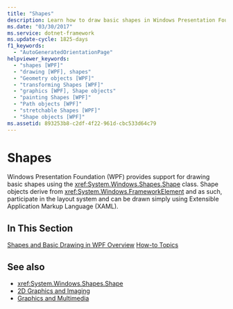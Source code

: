 ```yaml
---
title: "Shapes"
description: Learn how to draw basic shapes in Windows Presentation Foundation (WPF).
ms.date: "03/30/2017"
ms.service: dotnet-framework
ms.update-cycle: 1825-days
f1_keywords:
  - "AutoGeneratedOrientationPage"
helpviewer_keywords:
  - "shapes [WPF]"
  - "drawing [WPF], shapes"
  - "Geometry objects [WPF]"
  - "transforming Shapes [WPF]"
  - "graphics [WPF], Shape objects"
  - "painting Shapes [WPF]"
  - "Path objects [WPF]"
  - "stretchable Shapes [WPF]"
  - "Shape objects [WPF]"
ms.assetid: 893253b8-c2df-4f22-961d-cbc533d64c79
---
```

# Shapes

Windows Presentation Foundation (WPF) provides support for drawing basic shapes using the <xref:System.Windows.Shapes.Shape> class. Shape objects derive from <xref:System.Windows.FrameworkElement> and as such, participate in the layout system and can be drawn simply using Extensible Application Markup Language (XAML).

## In This Section

[Shapes and Basic Drawing in WPF Overview](shapes-and-basic-drawing-in-wpf-overview.md)
[How-to Topics](shapes-how-to-topics.md)

## See also

- <xref:System.Windows.Shapes.Shape>
- [2D Graphics and Imaging](../advanced/optimizing-performance-2d-graphics-and-imaging.md)
- [Graphics and Multimedia](index.md)
